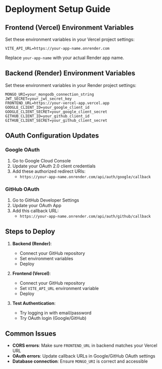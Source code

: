 # Deployment Setup Guide

## Frontend (Vercel) Environment Variables

Set these environment variables in your Vercel project settings:

```
VITE_API_URL=https://your-app-name.onrender.com
```

Replace `your-app-name` with your actual Render app name.

## Backend (Render) Environment Variables

Set these environment variables in your Render project settings:

```
MONGO_URI=your_mongodb_connection_string
JWT_SECRET=your_jwt_secret_key
FRONTEND_URL=https://your-vercel-app.vercel.app
GOOGLE_CLIENT_ID=your_google_client_id
GOOGLE_CLIENT_SECRET=your_google_client_secret
GITHUB_CLIENT_ID=your_github_client_id
GITHUB_CLIENT_SECRET=your_github_client_secret
```

## OAuth Configuration Updates

### Google OAuth
1. Go to Google Cloud Console
2. Update your OAuth 2.0 client credentials
3. Add these authorized redirect URIs:
   - `https://your-app-name.onrender.com/api/auth/google/callback`

### GitHub OAuth
1. Go to GitHub Developer Settings
2. Update your OAuth App
3. Add this callback URL:
   - `https://your-app-name.onrender.com/api/auth/github/callback`

## Steps to Deploy

1. **Backend (Render)**:
   - Connect your GitHub repository
   - Set environment variables
   - Deploy

2. **Frontend (Vercel)**:
   - Connect your GitHub repository
   - Set `VITE_API_URL` environment variable
   - Deploy

3. **Test Authentication**:
   - Try logging in with email/password
   - Try OAuth login (Google/GitHub)

## Common Issues

- **CORS errors**: Make sure `FRONTEND_URL` in backend matches your Vercel URL
- **OAuth errors**: Update callback URLs in Google/GitHub OAuth settings
- **Database connection**: Ensure `MONGO_URI` is correct and accessible 